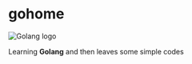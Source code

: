 # gohome
![Golang logo](https://golang.org/doc/gopher/doc.png)

Learning **Golang** and then leaves some simple codes
